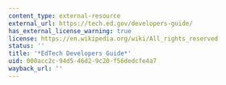 ```yaml
---
content_type: external-resource
external_url: https://tech.ed.gov/developers-guide/
has_external_license_warning: true
license: https://en.wikipedia.org/wiki/All_rights_reserved
status: ''
title: '*EdTech Developers Guide*'
uid: 000acc2c-94d5-46d2-9c20-f56dedcfe4a7
wayback_url: ''
---
```

